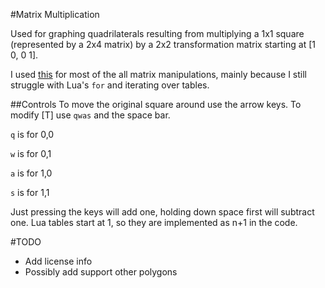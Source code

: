 #Matrix Multiplication

Used for graphing quadrilaterals resulting from multiplying a 1x1 square (represented by a 2x4 matrix) by a 2x2 transformation matrix starting at [1 0, 0 1]. 

I used [this][matrix] for most of the all matrix manipulations, mainly because I still struggle with Lua's `for` and iterating over tables. 

##Controls
To move the original square around use the arrow keys. To modify [T] use `qwas` and the space bar. 

`q` is for 0,0

`w` is for 0,1 

`a` is for 1,0

`s` is for 1,1 

Just pressing the keys will add one, holding down space first will subtract one. Lua tables start at 1, so they are implemented as n+1 in the code.

[matrix]: https://github.com/davidm/lua-matrix/blob/master/lua/matrix.lua

#TODO 

* Add license info 
* Possibly add support other polygons